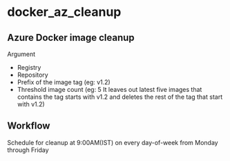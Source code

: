 # docker_az_cleanup


## Azure Docker image cleanup

Argument
- Registry
- Repository
- Prefix of the image tag (eg: v1.2)
- Threshold image count (eg: 5 It leaves out latest five images that contains the tag starts with v1.2 and deletes the rest of the tag that start with v1.2)


## Workflow

Schedule for cleanup at 9:00AM(IST) on every day-of-week from Monday through Friday
